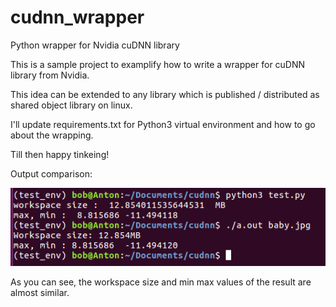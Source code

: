 # cudnn_wrapper
Python wrapper for Nvidia cuDNN library

This is a sample project to examplify how to write a wrapper for cuDNN library from Nvidia.

This idea can be extended to any library which is published / distributed as shared object library on linux.

I'll update requirements.txt for Python3 virtual environment and how to go about the wrapping.

Till then happy tinkeing!

Output comparison:


![alt text](https://github.com/TejasBob/cudnn_wrapper/blob/master/output_comparison.png)

As you can see, the workspace size and min max values of the result are almost similar. 
